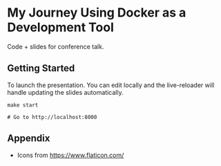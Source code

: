 # My Journey Using Docker as a Development Tool

Code + slides for conference talk.

## Getting Started

To launch the presentation. You can edit locally and the live-reloader
will handle updating the slides automatically.

```
make start

# Go to http://localhost:8000
```

## Appendix

- Icons from https://www.flaticon.com/